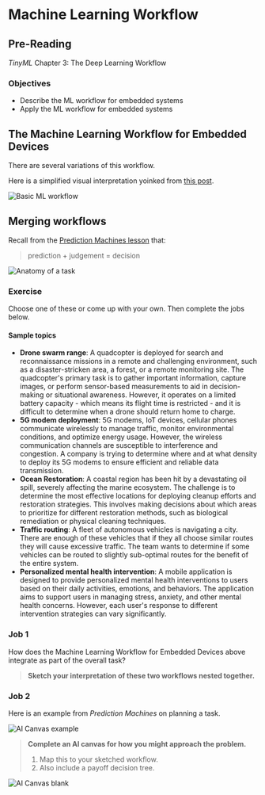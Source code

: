 # Machine Learning Workflow

## Pre-Reading

*TinyML* Chapter 3: The Deep Learning Workflow

### Objectives

- Describe the ML workflow for embedded systems
- Apply the ML workflow for embedded systems

## The Machine Learning Workflow for Embedded Devices

There are several variations of this workflow.



Here is a simplified visual interpretation
yoinked from [this post](https://microchipdeveloper.com/harmony3:basic-machine-learning-workflow).

![Basic ML workflow](https://microchipdeveloper.com/local--files/harmony3:basic-machine-learning-workflow/basic_ml_workflow.png)

## Merging workflows

Recall from the [Prediction Machines lesson](prediction-machines.md) that:

> prediction + judgement = decision

![Anatomy of a task](https://images.squarespace-cdn.com/content/v1/59d6456137c581acfcef3422/1541255026543-JS0Q6G7NY4O0TG8XL2ZA/Figure+7-1.png)

### Exercise

Choose one of these or come up with your own. Then complete the jobs below.

#### Sample topics

- **Drone swarm range**: A quadcopter is deployed for search and reconnaissance missions in a remote and challenging environment, such as a disaster-stricken area, a forest, or a remote monitoring site. The quadcopter's primary task is to gather important information, capture images, or perform sensor-based measurements to aid in decision-making or situational awareness. However, it operates on a limited battery capacity - which means its flight time is restricted - and it is difficult to determine when a drone should return home to charge.
- **5G modem deployment**: 5G modems, IoT devices, cellular phones  communicate wirelessly to manage traffic, monitor environmental conditions, and optimize energy usage. However, the wireless communication channels are susceptible to interference and congestion. A company is trying to determine where and at what density to deploy its 5G modems to ensure efficient and reliable data transmission.
- **Ocean Restoration**: A coastal region has been hit by a devastating oil spill, severely affecting the marine ecosystem. The challenge is to determine the most effective locations for deploying cleanup efforts and restoration strategies. This involves making decisions about which areas to prioritize for different restoration methods, such as biological remediation or physical cleaning techniques.
- **Traffic routing**: A fleet of autonomous vehicles is navigating a city. There are enough of these vehicles that if they all choose similar routes they will cause excessive traffic. The team wants to determine if some vehicles can be routed to slightly sub-optimal routes for the benefit of the entire system.
- **Personalized mental health intervention**: A mobile application is designed to provide personalized mental health interventions to users based on their daily activities, emotions, and behaviors. The application aims to support users in managing stress, anxiety, and other mental health concerns. However, each user's response to different intervention strategies can vary significantly.

### Job 1

How does the Machine Learning Workflow for Embedded Devices above integrate as part of the overall task?

> **Sketch your interpretation of these two workflows nested together.**

### Job 2

Here is an example from *Prediction Machines* on planning a task.

![AI Canvas example](https://images.squarespace-cdn.com/content/v1/59d6456137c581acfcef3422/1541255133378-TJQW3O8I0HWHRPYEGNBU/Figure+13-3.png)

> **Complete an AI canvas for how you might approach the problem.**
>
> 1. Map this to your sketched workflow.
> 2. Also include a payoff decision tree.

![AI Canvas blank](https://images.squarespace-cdn.com/content/v1/59d6456137c581acfcef3422/1541255132827-ASC0MHNPAJLUP6YBFA33/Figure+13-1.png)
